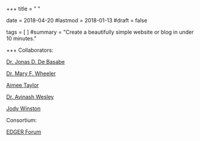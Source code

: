 +++
title = " "

date = 2018-04-20
#lastmod = 2018-01-13
#draft = false

tags = [ ]
#summary = "Create a beautifully simple website or blog in under 10 minutes."


+++
Collaborators: 

[Dr. Jonas D. De Basabe](https://sites.google.com/site/jonasdebasabe/home)

[Dr. Mary F. Wheeler](http://users.ices.utexas.edu/~mfw/)

[Aimee Taylor](https://www.linkedin.com/in/aimee-taylor-b02ab633/)

[Dr. Avinash Wesley](https://www.linkedin.com/in/avinashwesley/)

[Jody Winston](https://www.linkedin.com/in/josephwinston/) 

Consortium: 

[EDGER Forum](http://www.jsg.utexas.edu/edger)
